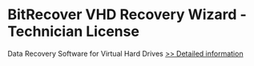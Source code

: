 # BitRecover VHD Recovery Wizard - Technician License
Data Recovery Software for Virtual Hard Drives
[>> Detailed information](https://secure.shareit.com/shareit/product.html?productid=300798749&affiliateid=200057808)
